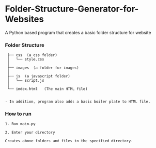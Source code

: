# Folder-Structure-Generator-for-Websites
A Python based program that creates a basic folder structure for website

### Folder Structure
```
 ├── css  (a css folder)
 │   └── style.css
 │
 ├── images  (a folder for images)
 │
 ├── js  (a javascript folder)
 │   └── script.js
 │
 └── index.html   (The main HTML file)
 
 
- In addition, program also adds a basic boiler plate to HTML file.
```


### How to run
    1. Run main.py
  
    2. Enter your directory
  
    Creates above folders and files in the specified directory.
